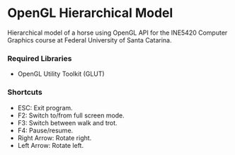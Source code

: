 # OpenGL Hierarchical Model
Hierarchical model of a horse using OpenGL API for the INE5420 Computer Graphics course at Federal University of Santa Catarina.

### Required Libraries
- OpenGL Utility Toolkit (GLUT)

### Shortcuts
- ESC: Exit program.
- F2: Switch to/from full screen mode.
- F3: Switch between walk and trot.
- F4: Pause/resume.
- Right Arrow: Rotate right.
- Left Arrow: Rotate left.
